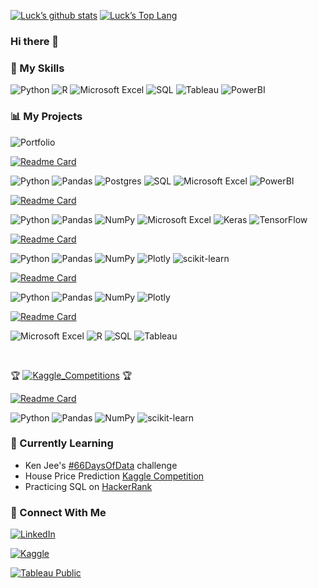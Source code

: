<!-- Stats -->
<!-- References: 
https://yushi95.medium.com/how-to-create-a-beautiful-readme-for-your-github-profile-36957caa711c
https://www.webfx.com/tools/emoji-cheat-sheet/ -->
[![Luck’s github stats](https://github-readme-stats.vercel.app/api?username=Laidbackluck&theme=blue-green)](https://github.com/Laidbackluck)
[![Luck’s Top Lang](https://github-readme-stats.vercel.app/api/top-langs/?username=Laidbackluck&theme=blue-green)](https://github.com/Laidbackluck)

### Hi there 👋
<!-- 
<br />

### About Me

<br /> 
-->

### :briefcase: My Skills 
![Python](https://img.shields.io/badge/python-3670A0?style=for-the-badge&logo=python&logoColor=ffdd54)
![R](https://img.shields.io/badge/r-%23276DC3.svg?style=for-the-badge&logo=r&logoColor=white)
![Microsoft Excel](https://img.shields.io/badge/Microsoft_Excel-217346?style=for-the-badge&logo=microsoft-excel&logoColor=white)
![SQL](https://img.shields.io/badge/SQL-4479A1?style=for-the-badge&logo&logoColor=white)
![Tableau](https://img.shields.io/badge/Tableau-E97627?style=for-the-badge&logo=Tableau&logoColor=white)
![PowerBI](https://img.shields.io/badge/-Power_BI-F2C811?style=for-the-badge&logo=powerbi&logoColor=white)
<!-- 
![Pandas](https://img.shields.io/badge/pandas-%23150458.svg?style=for-the-badge&logo=pandas&logoColor=white)
![NumPy](https://img.shields.io/badge/numpy-%23013243.svg?style=for-the-badge&logo=numpy&logoColor=white)
![Plotly](https://img.shields.io/badge/Plotly-%233F4F75.svg?style=for-the-badge&logo=plotly&logoColor=white)
![scikit-learn](https://img.shields.io/badge/scikit--learn-%23F7931E.svg?style=for-the-badge&logo=scikit-learn&logoColor=white)
![SciPy](https://img.shields.io/badge/SciPy-%230C55A5.svg?style=for-the-badge&logo=scipy&logoColor=%white)
![Keras](https://img.shields.io/badge/Keras-%23D00000.svg?style=for-the-badge&logo=Keras&logoColor=white)
![TensorFlow](https://img.shields.io/badge/TensorFlow-%23FF6F00.svg?style=for-the-badge&logo=TensorFlow&logoColor=white)
 -->


### :bar_chart: My Projects 
![Portfolio](https://img.shields.io/badge/Portfolio-%23000000.svg?style=for-the-badge&logo=firefox&logoColor=#FF7139)

[![Readme Card](https://github-readme-stats.vercel.app/api/pin/?username=Laidbackluck&repo=Covid-Project-Repository)](https://github.com/Laidbackluck/Covid-Project-Repository)

![Python](https://img.shields.io/badge/python-3670A0?style=for-the-badge&logo=python&logoColor=ffdd54)
![Pandas](https://img.shields.io/badge/pandas-%23150458.svg?style=for-the-badge&logo=pandas&logoColor=white)
![Postgres](https://img.shields.io/badge/postgres-%23316192.svg?style=for-the-badge&logo=postgresql&logoColor=white)
![SQL](https://img.shields.io/badge/SQL-4479A1?style=for-the-badge&logo&logoColor=white)
![Microsoft Excel](https://img.shields.io/badge/Microsoft_Excel-217346?style=for-the-badge&logo=microsoft-excel&logoColor=white)
![PowerBI](https://img.shields.io/badge/-Power_BI-F2C811?style=for-the-badge&logo=powerbi&logoColor=white)

[![Readme Card](https://github-readme-stats.vercel.app/api/pin/?username=Laidbackluck&repo=Harry-Mack-Omegle-Bars-1-to-50-Repository)](https://github.com/Laidbackluck/Harry-Mack-Omegle-Bars-1-to-50-Repository/)

![Python](https://img.shields.io/badge/python-3670A0?style=for-the-badge&logo=python&logoColor=ffdd54)
![Pandas](https://img.shields.io/badge/pandas-%23150458.svg?style=for-the-badge&logo=pandas&logoColor=white)
![NumPy](https://img.shields.io/badge/numpy-%23013243.svg?style=for-the-badge&logo=numpy&logoColor=white)
![Microsoft Excel](https://img.shields.io/badge/Microsoft_Excel-217346?style=for-the-badge&logo=microsoft-excel&logoColor=white)
![Keras](https://img.shields.io/badge/Keras-%23D00000.svg?style=for-the-badge&logo=Keras&logoColor=white)
![TensorFlow](https://img.shields.io/badge/TensorFlow-%23FF6F00.svg?style=for-the-badge&logo=TensorFlow&logoColor=white)

[![Readme Card](https://github-readme-stats.vercel.app/api/pin/?username=Laidbackluck&repo=IBM-Data-Science-Project-Repository)](https://github.com/Laidbackluck/IBM-Data-Science-Project-Repository/)

![Python](https://img.shields.io/badge/python-3670A0?style=for-the-badge&logo=python&logoColor=ffdd54)
![Pandas](https://img.shields.io/badge/pandas-%23150458.svg?style=for-the-badge&logo=pandas&logoColor=white)
![NumPy](https://img.shields.io/badge/numpy-%23013243.svg?style=for-the-badge&logo=numpy&logoColor=white)
![Plotly](https://img.shields.io/badge/Plotly-%233F4F75.svg?style=for-the-badge&logo=plotly&logoColor=white)
![scikit-learn](https://img.shields.io/badge/scikit--learn-%23F7931E.svg?style=for-the-badge&logo=scikit-learn&logoColor=white)

[![Readme Card](https://github-readme-stats.vercel.app/api/pin/?username=Laidbackluck&repo=IBM-Data-Analyst-Capstone-Project-Repository)](https://github.com/Laidbackluck/IBM-Data-Analyst-Capstone-Project-Repository/)

![Python](https://img.shields.io/badge/python-3670A0?style=for-the-badge&logo=python&logoColor=ffdd54)
![Pandas](https://img.shields.io/badge/pandas-%23150458.svg?style=for-the-badge&logo=pandas&logoColor=white)
![NumPy](https://img.shields.io/badge/numpy-%23013243.svg?style=for-the-badge&logo=numpy&logoColor=white)
![Plotly](https://img.shields.io/badge/Plotly-%233F4F75.svg?style=for-the-badge&logo=plotly&logoColor=white)

[![Readme Card](https://github-readme-stats.vercel.app/api/pin/?username=Laidbackluck&repo=Google-Data-Analytics-Capstone-Repository)](https://github.com/Laidbackluck/Google-Data-Analytics-Capstone-Repository)

![Microsoft Excel](https://img.shields.io/badge/Microsoft_Excel-217346?style=for-the-badge&logo=microsoft-excel&logoColor=white)
![R](https://img.shields.io/badge/r-%23276DC3.svg?style=for-the-badge&logo=r&logoColor=white)
![SQL](https://img.shields.io/badge/SQL-4479A1?style=for-the-badge&logo&logoColor=white)
![Tableau](https://img.shields.io/badge/Tableau-E97627?style=for-the-badge&logo=Tableau&logoColor=white)

<br />

:trophy: [![Kaggle_Competitions](https://img.shields.io/badge/-Kaggle_Competitions-20BEFF?style=for-the-badge&logo=kaggle&logoColor=white)](https://www.kaggle.com/luckychav) :trophy: 

[![Readme Card](https://github-readme-stats.vercel.app/api/pin/?username=Laidbackluck&repo=Kaggle-Competition-Titanic-Analysis_Repository)](https://github.com/Laidbackluck/Kaggle-Competition-Titanic-Analysis_Repository/)

![Python](https://img.shields.io/badge/python-3670A0?style=for-the-badge&logo=python&logoColor=ffdd54)
![Pandas](https://img.shields.io/badge/pandas-%23150458.svg?style=for-the-badge&logo=pandas&logoColor=white)
![NumPy](https://img.shields.io/badge/numpy-%23013243.svg?style=for-the-badge&logo=numpy&logoColor=white)
![scikit-learn](https://img.shields.io/badge/scikit--learn-%23F7931E.svg?style=for-the-badge&logo=scikit-learn&logoColor=white)

<!-- [![Readme Card](https://github-readme-stats.vercel.app/api/pin/?username=Laidbackluck&repo=REPO)](https://github.com/Laidbackluck/REPO) -->

### 🌱 Currently Learning

- Ken Jee's [#66DaysOfData](https://www.youtube.com/watch?v=qV_AlRwhI3I) challenge
- House Price Prediction [Kaggle Competition](https://www.kaggle.com/c/house-prices-advanced-regression-techniques) 
- Practicing SQL on [HackerRank](https://www.hackerrank.com/)

<!-- 
### ⚡ Fun facts

- 🔭 I’m currently working on Kaggle Competitions
- 🌱 I’m currently learning about different Machine Learning algorithms :sob:
- 👯 I’m looking to collaborate with other data enthusiasts 
- :ballot_box_with_check: 2022 Goals: Contribute more datasets to Kaggle
- 💬 Ask me about bartending :beers: :wine_glass: :tropical_drink:
 -->

### 🤝 Connect With Me
[![LinkedIn](https://img.shields.io/badge/linkedin-%230077B5.svg?style=for-the-badge&logo=linkedin&logoColor=white)](https://www.linkedin.com/in/luckychav/)

[![Kaggle](https://img.shields.io/badge/-Kaggle-20BEFF?style=for-the-badge&logo=kaggle&logoColor=white)](https://www.kaggle.com/luckychav)

[![Tableau Public](https://img.shields.io/badge/Tableau_Public-%232C2D72.svg?style=for-the-badge&logo=Tableau&&logoColor=white)](https://public.tableau.com/app/profile/laidbackluck)

<!-- 
![Discord](https://img.shields.io/badge/%3CServer%3E-%237289DA.svg?style=for-the-badge&logo=discord&logoColor=white)
![GMail](https://img.shields.io/badge/Gmail-D14836?style=for-the-badge&logo=gmail&logoColor=white)
[Kaggle]: https://www.kaggle.com/luckychav
[][Kaggle] 
-->


<!-- White Version
[![Luck’s github stats](https://github-readme-stats.vercel.app/api?username=Laidbackluck)](https://github.com/Laidbackluck)

[![Top Langs](https://github-readme-stats.vercel.app/api/top-langs/?username=Laidbackluck&layout=compact)](https://github.com/Laidbackluck)
-->
